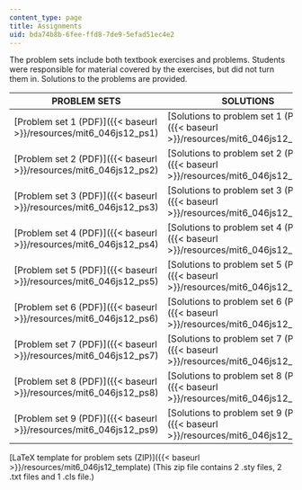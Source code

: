 ```yaml
---
content_type: page
title: Assignments
uid: bda74b8b-6fee-ffd8-7de9-5efad51ec4e2
---
```


The problem sets include both textbook exercises and problems. Students were responsible for material covered by the exercises, but did not turn them in. Solutions to the problems are provided.

| PROBLEM SETS | SOLUTIONS |
| --- | --- |
| [Problem set 1 (PDF)]({{< baseurl >}}/resources/mit6_046js12_ps1) | [Solutions to problem set 1 (PDF)]({{< baseurl >}}/resources/mit6_046js12_ps1_sol) |
| [Problem set 2 (PDF)]({{< baseurl >}}/resources/mit6_046js12_ps2) | [Solutions to problem set 2 (PDF)]({{< baseurl >}}/resources/mit6_046js12_ps2_sol) |
| [Problem set 3 (PDF)]({{< baseurl >}}/resources/mit6_046js12_ps3) | [Solutions to problem set 3 (PDF)]({{< baseurl >}}/resources/mit6_046js12_ps3_sol) |
| [Problem set 4 (PDF)]({{< baseurl >}}/resources/mit6_046js12_ps4) | [Solutions to problem set 4 (PDF)]({{< baseurl >}}/resources/mit6_046js12_ps4_sol) |
| [Problem set 5 (PDF)]({{< baseurl >}}/resources/mit6_046js12_ps5) | [Solutions to problem set 5 (PDF)]({{< baseurl >}}/resources/mit6_046js12_ps5_sol) |
| [Problem set 6 (PDF)]({{< baseurl >}}/resources/mit6_046js12_ps6) | [Solutions to problem set 6 (PDF)]({{< baseurl >}}/resources/mit6_046js12_ps6_sol) |
| [Problem set 7 (PDF)]({{< baseurl >}}/resources/mit6_046js12_ps7) | [Solutions to problem set 7 (PDF)]({{< baseurl >}}/resources/mit6_046js12_ps7_sol) |
| [Problem set 8 (PDF)]({{< baseurl >}}/resources/mit6_046js12_ps8) | [Solutions to problem set 8 (PDF)]({{< baseurl >}}/resources/mit6_046js12_ps8_sol) |
| [Problem set 9 (PDF)]({{< baseurl >}}/resources/mit6_046js12_ps9) | [Solutions to problem set 9 (PDF)]({{< baseurl >}}/resources/mit6_046js12_ps9_sol) 

[LaTeX template for problem sets (ZIP)]({{< baseurl >}}/resources/mit6_046js12_template) (This zip file contains 2 .sty files, 2 .txt files and 1 .cls file.)